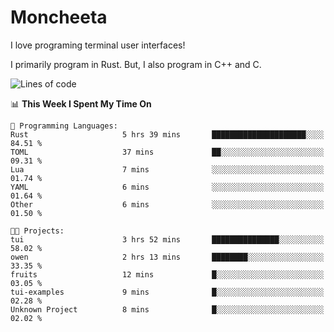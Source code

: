 # Moncheeta

I love programing terminal user interfaces!

I primarily program in Rust. But, I also program in C++ and C.

<!--START_SECTION:waka-->
![Lines of code](https://img.shields.io/badge/From%20Hello%20World%20I%27ve%20Written-440%20lines%20of%20code-blue)

📊 **This Week I Spent My Time On** 

```text
💬 Programming Languages: 
Rust                     5 hrs 39 mins       █████████████████████░░░░   84.51 % 
TOML                     37 mins             ██░░░░░░░░░░░░░░░░░░░░░░░   09.31 % 
Lua                      7 mins              ░░░░░░░░░░░░░░░░░░░░░░░░░   01.74 % 
YAML                     6 mins              ░░░░░░░░░░░░░░░░░░░░░░░░░   01.64 % 
Other                    6 mins              ░░░░░░░░░░░░░░░░░░░░░░░░░   01.50 % 

🐱‍💻 Projects: 
tui                      3 hrs 52 mins       ███████████████░░░░░░░░░░   58.02 % 
owen                     2 hrs 13 mins       ████████░░░░░░░░░░░░░░░░░   33.35 % 
fruits                   12 mins             █░░░░░░░░░░░░░░░░░░░░░░░░   03.05 % 
tui-examples             9 mins              █░░░░░░░░░░░░░░░░░░░░░░░░   02.28 % 
Unknown Project          8 mins              █░░░░░░░░░░░░░░░░░░░░░░░░   02.02 % 
```


<!--END_SECTION:waka-->
